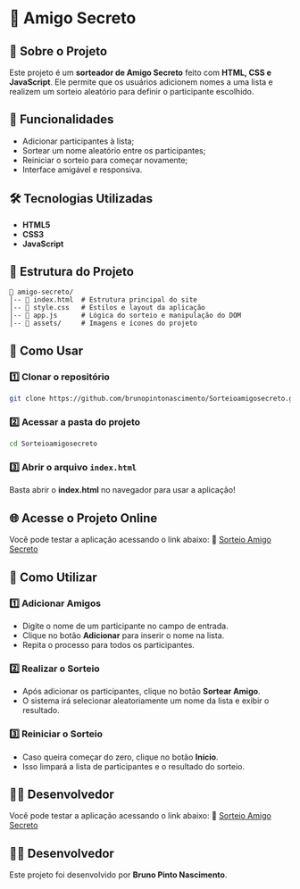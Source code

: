 # 🎁 Amigo Secreto

## 📌 Sobre o Projeto

Este projeto é um **sorteador de Amigo Secreto** feito com **HTML, CSS e JavaScript**. Ele permite que os usuários adicionem nomes a uma lista e realizem um sorteio aleatório para definir o participante escolhido.

## 🚀 Funcionalidades

- Adicionar participantes à lista;
- Sortear um nome aleatório entre os participantes;
- Reiniciar o sorteio para começar novamente;
- Interface amigável e responsiva.

## 🛠️ Tecnologias Utilizadas

- **HTML5**
- **CSS3**
- **JavaScript**

## 📂 Estrutura do Projeto

```
📁 amigo-secreto/
│-- 📄 index.html  # Estrutura principal do site
│-- 📄 style.css   # Estilos e layout da aplicação
│-- 📄 app.js      # Lógica do sorteio e manipulação do DOM
│-- 📁 assets/     # Imagens e ícones do projeto
```

## 📝 Como Usar

### 1️⃣ Clonar o repositório

```sh
git clone https://github.com/brunopintonascimento/Sorteioamigosecreto.git
```

### 2️⃣ Acessar a pasta do projeto

```sh
cd Sorteioamigosecreto
```

### 3️⃣ Abrir o arquivo `index.html`

Basta abrir o **index.html** no navegador para usar a aplicação!

## 🌐 Acesse o Projeto Online

Você pode testar a aplicação acessando o link abaixo:
🔗 [Sorteio Amigo Secreto](https://sorteioamigosecreto-taupe.vercel.app/)

## 📖 Como Utilizar

### 1️⃣ Adicionar Amigos
- Digite o nome de um participante no campo de entrada.
- Clique no botão **Adicionar** para inserir o nome na lista.
- Repita o processo para todos os participantes.

### 2️⃣ Realizar o Sorteio
- Após adicionar os participantes, clique no botão **Sortear Amigo**.
- O sistema irá selecionar aleatoriamente um nome da lista e exibir o resultado.

### 3️⃣ Reiniciar o Sorteio
- Caso queira começar do zero, clique no botão **Início**.
- Isso limpará a lista de participantes e o resultado do sorteio.

## 👨‍💻 Desenvolvedor

Você pode testar a aplicação acessando o link abaixo:
🔗 [Sorteio Amigo Secreto](https://sorteioamigosecreto-taupe.vercel.app/)

##

## 👨‍💻 Desenvolvedor

Este projeto foi desenvolvido por **Bruno Pinto Nascimento**.

##

